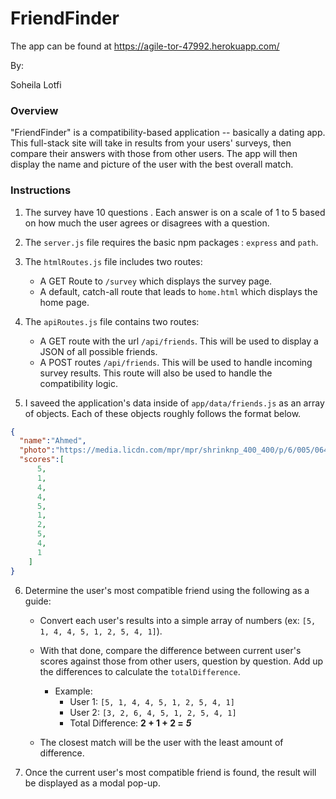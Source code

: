 # FriendFinder 

The app can be found at https://agile-tor-47992.herokuapp.com/

By:

Soheila Lotfi


### Overview

 "FriendFinder" is a compatibility-based application -- basically a dating app. This full-stack site will take in results from your
 users' surveys, then compare their answers with those from other users. 
 The app will then display the name and picture of the user with the best overall match.

### Instructions

1. The survey have 10 questions . Each answer is on a scale of 1 to 5 based on how much the user agrees or disagrees with a question.

2. The `server.js` file requires the basic npm packages : `express` and `path`.

3. The `htmlRoutes.js` file includes two routes:

   * A GET Route to `/survey` which  displays the survey page.
   * A default, catch-all route that leads to `home.html` which displays the home page.

4. The `apiRoutes.js` file contains two routes:

   * A GET route with the url `/api/friends`. This will be used to display a JSON of all possible friends.
   * A POST routes `/api/friends`. This will be used to handle incoming survey results. This route will also be used to handle the compatibility logic.

5. I saveed the application's data inside of `app/data/friends.js` as an array of objects. Each of these objects roughly follows the format below.

```json
{
  "name":"Ahmed",
  "photo":"https://media.licdn.com/mpr/mpr/shrinknp_400_400/p/6/005/064/1bd/3435aa3.jpg",
  "scores":[
      5,
      1,
      4,
      4,
      5,
      1,
      2,
      5,
      4,
      1
    ]
}
```

6. Determine the user's most compatible friend using the following as a guide:

   * Convert each user's results into a simple array of numbers (ex: `[5, 1, 4, 4, 5, 1, 2, 5, 4, 1]`).
   * With that done, compare the difference between current user's scores against those from other users, question by question. Add up the differences to calculate the `totalDifference`.
     * Example:
       * User 1: `[5, 1, 4, 4, 5, 1, 2, 5, 4, 1]`
       * User 2: `[3, 2, 6, 4, 5, 1, 2, 5, 4, 1]`
       * Total Difference: **2 + 1 + 2 =** **_5_**
   
   * The closest match will be the user with the least amount of difference.

7. Once the current user's most compatible friend is found, the result will be displayed as a modal pop-up.





